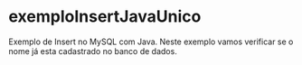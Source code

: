 # exemploInsertJavaUnico
Exemplo de Insert no MySQL com Java.
Neste exemplo vamos verificar se o nome já esta cadastrado no banco de dados.
